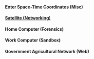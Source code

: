 #### [Enter Space-Time Coordinates (Misc)](https://github.com/Eunseo-Lee/Computer-Journey/tree/master/CTF%20Writeup/2019/Google%20CTF%20Beginners/Enter%20Space-Time%20Coordinates)

#### [Satellite (Networking)](https://github.com/Eunseo-Lee/Computer-Journey/tree/master/CTF%20Writeup/2019/Google%20CTF%20Beginners/Satellite)

#### Home Computer (Forensics)

#### Work Computer (Sandbox)

#### Government Agricultural Network (Web)
